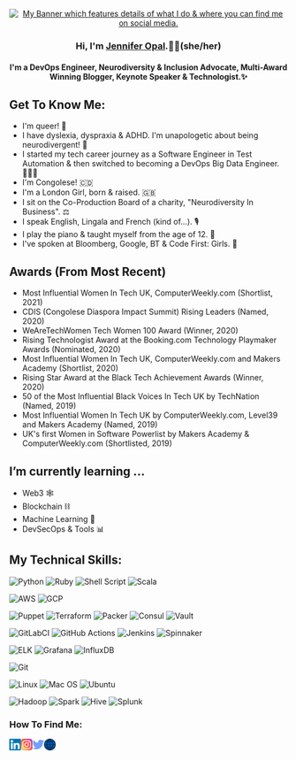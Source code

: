 <p align="center">
    <a href="http://jenniferopal.co/" target="_blank" rel="noreferrer"><img width="1500" height="300" src="https://user-images.githubusercontent.com/30987803/147163523-ea3fbcc4-33de-4d72-85be-1a8a1111ac0c.png" alt="My Banner which features details of what I do & where you can find me on social media.">
    </a>
</p>

<h3 align="center">
    Hi, I'm <a href="http://jenniferopal.co/" target="_blank" rel="noreferrer">Jennifer Opal</a>.👋🏾(she/her)
</h3>

<h4 align="center">
    I'm a DevOps Engineer, Neurodiversity & Inclusion Advocate, Multi-Award Winning Blogger, Keynote Speaker & Technologist.✨
</h4>

## Get To Know Me:

- I'm queer! 🌈
- I have dyslexia, dyspraxia & ADHD. I'm unapologetic about being neurodivergent! 🧠
- I started my tech career journey as a Software Engineer in Test Automation & then switched to becoming a DevOps Big Data Engineer. 👩🏾‍💻
- I'm Congolese! 🇨🇩
- I'm a London Girl, born & raised. 🇬🇧
- I sit on the Co-Production Board of a charity, "Neurodiversity In Business". ⚖️
- I speak English, Lingala and French (kind of...). 🎙
- I play the piano & taught myself from the age of 12. 🎹
- I've spoken at Bloomberg, Google, BT & Code First: Girls. 🧡

## Awards (From Most Recent)

- Most Influential Women In Tech UK, ComputerWeekly.com (Shortlist, 2021)
- CDIS (Congolese Diaspora Impact Summit) Rising Leaders (Named, 2020)
- WeAreTechWomen Tech Women 100 Award (Winner, 2020)
- Rising Technologist Award at the Booking.com Technology Playmaker Awards (Nominated, 2020)
- Most Influential Women In Tech UK, ComputerWeekly.com and Makers Academy (Shortlist, 2020)
- Rising Star Award at the Black Tech Achievement Awards (Winner, 2020)
- 50 of the Most Influential Black Voices In Tech UK by TechNation (Named, 2019)
- Most Influential Women In Tech UK by ComputerWeekly.com, Level39 and Makers Academy (Named, 2019)
- UK's first Women in Software Powerlist by Makers Academy & ComputerWeekly.com (Shortlisted, 2019)

## I’m currently learning ...

- Web3 🕸
- Blockchain ⛓
- Machine Learning 🤖
- DevSecOps & Tools 📊

## My Technical Skills: 

![Python](https://img.shields.io/badge/Code-Python-informational?style=flat&logo=Python&color=ffdd54)
![Ruby](https://img.shields.io/badge/Code-Ruby-informational?style=flat&logo=Ruby&color=23CC342D)
![Shell Script](https://img.shields.io/badge/Code-Shell_Script-informational?style=flat&logo=Shell_Script&color=23121011)
![Scala](https://img.shields.io/badge/Code-Scala-informational?style=flat&logo=Scala&color=23DC322F)

![AWS](https://img.shields.io/badge/Cloud-AWS-informational?style=flat&logo=AWS&color=23FF9900)
![GCP](https://img.shields.io/badge/Cloud-GCP-informational?style=flat&logo=GCP&color=2274A5)

![Puppet](https://img.shields.io/badge/Config-Puppet-informational?style=flat&logo=Puppet&color=FC440F)
![Terraform](https://img.shields.io/badge/Config-Terraform-informational?style=flat&logo=Terraform&color=235835CC)
![Packer](https://img.shields.io/badge/Config-Packer-informational?style=flat&logo=Packer&color=1F01B9)
![Consul](https://img.shields.io/badge/Config-Consul-informational?style=flat&logo=Consul&color=B84A62)
![Vault](https://img.shields.io/badge/Config-Vault-informational?style=flat&logo=Vault&color=4C243B)

![GitLabCI](https://img.shields.io/badge/CICD-GitLabCI-informational?style=flat&logo=GitlabCI&color=2F323A)
![GitHub Actions](https://img.shields.io/badge/CICD-GitHubActions-informational?style=flat&logo=GitHub&color=77567A)
![Jenkins](https://img.shields.io/badge/CICD-Jenkins-informational?style=flat&logo=Jenkins&color=C47AC0)
![Spinnaker](https://img.shields.io/badge/CICD-Spinnaker-informational?style=flat&logo=Spinnaker&color=E39EC1)

![ELK](https://img.shields.io/badge/Logging-ELK-informational?style=flat&logo=ELK&color=DEBAC0)
![Grafana](https://img.shields.io/badge/Monitoring-Grafana-informational?style=flat&logo=Grafana&color=81F4E1)
![InfluxDB](https://img.shields.io/badge/Logging-InfluxDB-informational?style=flat&logo=InfluxDB&color=56CBF9)

![Git](https://img.shields.io/badge/Version-Git-informational?style=flat&logo=Git&color=FF729F)

![Linux](https://img.shields.io/badge/OS-Linux-informational?style=flat&logo=Linux&color=F4E285)
![Mac OS](https://img.shields.io/badge/OS-MacOS-informational?style=flat&logo=MacOS&color=F4A259)
![Ubuntu](https://img.shields.io/badge/OS-Ubuntu-informational?style=flat&logo=Ubuntu&color=5B8E7D)

![Hadoop](https://img.shields.io/badge/Data-Hadoop-informational?style=flat&logo=Hadoop&color=E7DFC6)
![Spark](https://img.shields.io/badge/Data-Spark-informational?style=flat&logo=Spark&color=6DD3CE)
![Hive](https://img.shields.io/badge/Data-Hive-informational?style=flat&logo=Hive&color=F7A278)
![Splunk](https://img.shields.io/badge/Data-Splunk-informational?style=flat&logo=Splunk&color=351E29)

### How To Find Me:

<a href="https://www.linkedin.com/in/jenniferopal/"><img align="left" src="https://raw.githubusercontent.com/jenniferopal/jenniferopal/main/images/linkedin.svg" alt="Jennifer Opal | LinkedIn" width="21px"/></a>
<a href="https://instagram.com/_jenniferopal"><img align="left" src="https://raw.githubusercontent.com/jenniferopal/jenniferopal/main/images/instagram.svg" alt="Jennifer Opal | Instagram" width="21px"/></a>
<a href="https://twitter.com/_jenniferopal"><img align="left" src="https://raw.githubusercontent.com/jenniferopal/jenniferopal/main/images/twitter.svg" alt="Jennifer Opal | Twitter" width="21px"/></a>
<a href="http://jenniferopal.co/"><img align="left" src="https://raw.githubusercontent.com/jenniferopal/jenniferopal/main/images/internet.svg" alt="Jennifer Opal | Official Blog and Website" width="21px"/></a>
